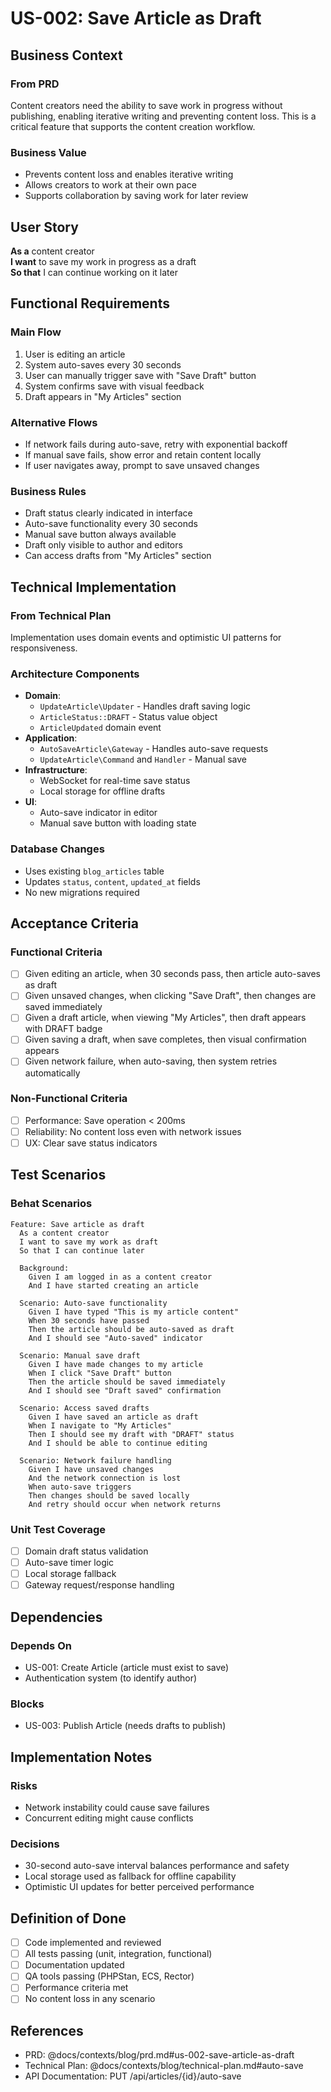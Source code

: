 # US-002: Save Article as Draft

## Business Context

### From PRD
Content creators need the ability to save work in progress without publishing, enabling iterative writing and preventing content loss. This is a critical feature that supports the content creation workflow.

### Business Value
- Prevents content loss and enables iterative writing
- Allows creators to work at their own pace
- Supports collaboration by saving work for later review

## User Story

**As a** content creator  
**I want** to save my work in progress as a draft  
**So that** I can continue working on it later

## Functional Requirements

### Main Flow
1. User is editing an article
2. System auto-saves every 30 seconds
3. User can manually trigger save with "Save Draft" button
4. System confirms save with visual feedback
5. Draft appears in "My Articles" section

### Alternative Flows
- If network fails during auto-save, retry with exponential backoff
- If manual save fails, show error and retain content locally
- If user navigates away, prompt to save unsaved changes

### Business Rules
- Draft status clearly indicated in interface
- Auto-save functionality every 30 seconds
- Manual save button always available
- Draft only visible to author and editors
- Can access drafts from "My Articles" section

## Technical Implementation

### From Technical Plan
Implementation uses domain events and optimistic UI patterns for responsiveness.

### Architecture Components
- **Domain**: 
  - `UpdateArticle\Updater` - Handles draft saving logic
  - `ArticleStatus::DRAFT` - Status value object
  - `ArticleUpdated` domain event
- **Application**: 
  - `AutoSaveArticle\Gateway` - Handles auto-save requests
  - `UpdateArticle\Command` and `Handler` - Manual save
- **Infrastructure**: 
  - WebSocket for real-time save status
  - Local storage for offline drafts
- **UI**: 
  - Auto-save indicator in editor
  - Manual save button with loading state

### Database Changes
- Uses existing `blog_articles` table
- Updates `status`, `content`, `updated_at` fields
- No new migrations required

## Acceptance Criteria

### Functional Criteria
- [ ] Given editing an article, when 30 seconds pass, then article auto-saves as draft
- [ ] Given unsaved changes, when clicking "Save Draft", then changes are saved immediately
- [ ] Given a draft article, when viewing "My Articles", then draft appears with DRAFT badge
- [ ] Given saving a draft, when save completes, then visual confirmation appears
- [ ] Given network failure, when auto-saving, then system retries automatically

### Non-Functional Criteria
- [ ] Performance: Save operation < 200ms
- [ ] Reliability: No content loss even with network issues
- [ ] UX: Clear save status indicators

## Test Scenarios

### Behat Scenarios
```gherkin
Feature: Save article as draft
  As a content creator
  I want to save my work as draft
  So that I can continue later

  Background:
    Given I am logged in as a content creator
    And I have started creating an article

  Scenario: Auto-save functionality
    Given I have typed "This is my article content"
    When 30 seconds have passed
    Then the article should be auto-saved as draft
    And I should see "Auto-saved" indicator

  Scenario: Manual save draft
    Given I have made changes to my article
    When I click "Save Draft" button
    Then the article should be saved immediately
    And I should see "Draft saved" confirmation

  Scenario: Access saved drafts
    Given I have saved an article as draft
    When I navigate to "My Articles"
    Then I should see my draft with "DRAFT" status
    And I should be able to continue editing

  Scenario: Network failure handling
    Given I have unsaved changes
    And the network connection is lost
    When auto-save triggers
    Then changes should be saved locally
    And retry should occur when network returns
```

### Unit Test Coverage
- [ ] Domain draft status validation
- [ ] Auto-save timer logic
- [ ] Local storage fallback
- [ ] Gateway request/response handling

## Dependencies

### Depends On
- US-001: Create Article (article must exist to save)
- Authentication system (to identify author)

### Blocks
- US-003: Publish Article (needs drafts to publish)

## Implementation Notes

### Risks
- Network instability could cause save failures
- Concurrent editing might cause conflicts

### Decisions
- 30-second auto-save interval balances performance and safety
- Local storage used as fallback for offline capability
- Optimistic UI updates for better perceived performance

## Definition of Done

- [ ] Code implemented and reviewed
- [ ] All tests passing (unit, integration, functional)
- [ ] Documentation updated
- [ ] QA tools passing (PHPStan, ECS, Rector)
- [ ] Performance criteria met
- [ ] No content loss in any scenario

## References

- PRD: @docs/contexts/blog/prd.md#us-002-save-article-as-draft
- Technical Plan: @docs/contexts/blog/technical-plan.md#auto-save
- API Documentation: PUT /api/articles/{id}/auto-save